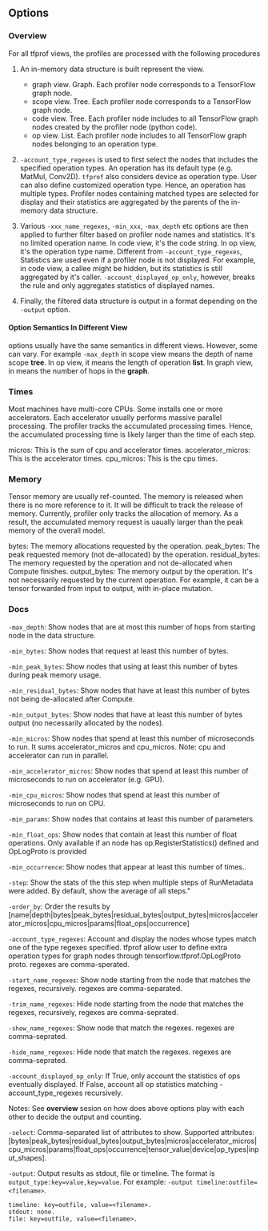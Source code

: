 ## Options

### Overview

For all tfprof views, the profiles are processed with the following procedures

1) An in-memory data structure is built represent the view.

   *  graph view. Graph. Each profiler node corresponds to a
      TensorFlow graph node.
   *  scope view. Tree. Each profiler node corresponds to a
      TensorFlow graph node.
   *  code view. Tree. Each profiler node includes to all TensorFlow
      graph nodes created by the profiler node (python code).
   *  op view. List. Each profiler node includes to all TensorFlow
      graph nodes belonging to an operation type.

2) `-account_type_regexes` is used to first select the nodes that includes
   the specified operation types. An operation has its default type
   (e.g. MatMul, Conv2D). `tfprof` also considers device as operation type.
   User can also define customized operation type. Hence, an operation has
   multiple types. Profiler nodes containing matched
   types are selected for display and their statistics are aggregated by the
   parents of the in-memory data structure.

3) Various `-xxx_name_regexes`,  `-min_xxx`, `-max_depth` etc options are then
   applied to further filter based on profiler node names and statistics.
   It's no limited operation name. In code view,
   it's the code string. In op view, it's the operation type name. Different
   from `-account_type_regexes`, Statistics are used even if a profiler node is not displayed.
   For example, in code view, a callee might be hidden, but its statistics is
   still aggregated by it's caller. `-account_displayed_op_only`, however,
   breaks the rule and only aggregates statistics of displayed names.

4) Finally, the filtered data structure is output in a format depending
   on the `-output` option.

#### Option Semantics In Different View
options usually have the same semantics in different views. However, some
can vary. For example `-max_depth` in scope view means the depth of
name scope <b>tree</b>. In op view, it means the length of operation <b>list</b>.
In graph view, in means the number of hops in the <b>graph</b>.

### Times

Most machines have multi-core CPUs. Some installs one or more accelerators.
Each accelerator usually performs massive parallel processing. The profiler
tracks the accumulated processing times. Hence, the accumulated processing
time is likely larger than the time of each step.

micros: This is the sum of cpu and accelerator times.
accelerator_micros: This is the accelerator times.
cpu_micros: This is the cpu times.

### Memory

Tensor memory are usually ref-counted. The memory is released when there is
no more reference to it. It will be difficult to track the release of memory.
Currently, profiler only tracks the allocation of memory. As a result, the
accumulated memory request is uaually larger than the peak memory of the overall
model.

bytes: The memory allocations requested by the operation.
peak_bytes: The peak requested memory (not de-allocated) by the operation.
residual_bytes: The memory requested by the operation and not de-allocated
                when Compute finishes.
output_bytes: The memory output by the operation. It's not necessarily requested
              by the current operation. For example, it can be a tensor
              forwarded from input to output, with in-place mutation.

### Docs

`-max_depth`: Show nodes that are at most this number of hops from starting node in the data structure.

`-min_bytes`: Show nodes that request at least this number of bytes.

`-min_peak_bytes`: Show nodes that using at least this number of bytes during peak memory usage.

`-min_residual_bytes`: Show nodes that have at least this number of bytes not being de-allocated after Compute.

`-min_output_bytes`: Show nodes that have at least this number of bytes output (no necessarily allocated by the nodes).

`-min_micros`: Show nodes that spend at least this number of microseconds to run. It sums
accelerator_micros and cpu_micros. Note: cpu and accelerator can run in parallel.

`-min_accelerator_micros`: Show nodes that spend at least this number of microseconds to run on accelerator (e.g. GPU).

`-min_cpu_micros`: Show nodes that spend at least this number of microseconds to run on CPU.

`-min_params`: Show nodes that contains at least this number of parameters.

`-min_float_ops`: Show nodes that contain at least this number of float operations. Only available if an node has op.RegisterStatistics() defined and OpLogProto is provided

`-min_occurrence`: Show nodes that appear at least this number of times..

`-step`: Show the stats of the this step when multiple steps of RunMetadata were added. By default, show the average of all steps."

`-order_by`: Order the results by [name|depth|bytes|peak_bytes|residual_bytes|output_bytes|micros|accelerator_micros|cpu_micros|params|float_ops|occurrence]

`-account_type_regexes`: Account and display the nodes whose types match one of the type regexes specified. tfprof allow user to define extra operation types for graph nodes through tensorflow.tfprof.OpLogProto proto. regexes are comma-sperated.

`-start_name_regexes`: Show node starting from the node that matches the regexes, recursively. regexes are comma-separated.

`-trim_name_regexes`: Hide node starting from the node that matches the regexes, recursively, regexes are comma-seprated.

`-show_name_regexes`: Show node that match the regexes. regexes are comma-seprated.

`-hide_name_regexes`: Hide node that match the regexes. regexes are comma-seprated.

`-account_displayed_op_only`: If True, only account the statistics of ops eventually displayed. If False, account all op statistics matching -account_type_regexes recursively.


Notes: See <b>overview</b> sesion on how does above options play with each other to decide the output and counting.

`-select`: Comma-separated list of attributes to show. Supported attributes:
[bytes|peak_bytes|residual_bytes|output_bytes|micros|accelerator_micros|cpu_micros|params|float_ops|occurrence|tensor_value|device|op_types|input_shapes].

`-output`: Output results as stdout, file or timeline.
The format is ```output_type:key=value,key=value```.
For example: ```-output timeline:outfile=<filename>```.

```shell
timeline: key=outfile, value=<filename>.
stdout: none.
file: key=outfile, value=<filename>.
```
